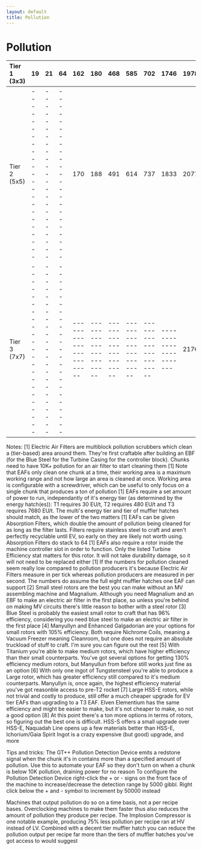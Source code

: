 ```yaml
---
layout: default
title: Pollution
---
```


# Pollution

| Tier 1 (3x3) | 19 | 21 | 64 | 162 | 180 | 468 | 585 | 702 | 1746 | 1978.0 | 2328.0 | 5856.0 | 14640.0 | 36600.0 | 91536.0 |
|:---|:---|:---|:---|:---|:---|:---|:---|:---|:---|:---:|:---:|:---:|:---:|:---:|:---:|
| Tier 2 (5x5) | ----------------------- | ----------------------- | ----------------------- | 170 | 188 | 491 | 614 | 737 | 1833 | 2077.0 | 2444.0 | 6148.0 | 15372.0 | 38429.0 | 96112.0 |
| Tier 3 (7x7) | ----------------------- | ----------------------- | ----------------------- | ----------------------- | ----------------------- | ----------------------- | ----------------------- | ----------------------- | ----------------------- | 2176.0 | 2560.0 | 6441.0 | 16104.0 | 40260.0 | 100689.0 |

Notes: [1] Electric Air Filters are multiblock pollution scrubbers which clean a (tier-based) area around them. They're first craftable after building an EBF (for the Blue Steel for the Turbine Casing for the controller block). Chunks need to have 10K+ pollution for an air filter to start cleaning them [1] Note that EAFs only clean one chunk at a time, their working area is a maximum working range and not how large an area is cleaned at once. Working area is configurable with a screwdriver, which can be useful to only focus on a single chunk that produces a ton of pollution [1] EAFs require a set amount of power to run, independantly of it's energy tier (as determined by the energy hatch(es)): T1 requires 30 EU/t, T2 requires 480 EU/t and T3 requires 7680 EU/t. The multi's energy tier and tier of muffler hatches should match, as the lower of the two matters [1] EAFs can be given Absorption Filters, which double the amount of pollution being cleaned for as long as the filter lasts. Filters require stainless steel to craft and aren't perfectly recyclable until EV, so early on they are likely not worth using. Absorption Filters do stack to 64 [1] EAFs also require a rotor inside the machine controller slot in order to function. Only the listed Turbine Efficiency stat matters for this rotor. It will not take durability damage, so it will not need to be replaced either [1] If the numbers for pollution cleaned seem really low compared to pollution producers it's because Electric Air Filters measure in per tick whereas pollution producers are measured in per second. The numbers do assume the full eight muffler hatches one EAF can support [2] Small steel rotors are the best you can make without an MV assembling machine and Magnalium. Although you need Magnalium and an EBF to make an electric air filter in the first place, so unless you're behind on making MV circuits there's little reason to bother with a steel rotor [3] Blue Steel is probably the easiest small rotor to craft that has 96% efficiency, considering you need blue steel to make an electric air filter in the first place [4] Manyullyn and Enhanced Galgadorian are your options for small rotors with 105% efficiency. Both require Nichrome Coils, meaning a Vacuum Freezer meaning Cleanroom, but one does not require an absolute truckload of stuff to craft. I'm sure you can figure out the rest [5] With Titanium you're able to make medium rotors, which have higher efficiency than their small counterparts. You've got several options for getting 130% efficiency medium rotors, but Manyullun from before still works just fine as an option [6] With only one ingot of Tungstensteel you're able to produce a Large rotor, which has greater efficiency still compared to it's medium counterparts. Manyullyn is, once again, the highest efficiency material you've got reasonble access to pre-T2 rocket [7] Large HSS-E rotors, while not trivial and costly to produce, still offer a much cheaper upgrade for EV tier EAFs than upgrading to a T3 EAF. Elven Elementium has the same efficiency and might be easier to make, but it's not cheaper to make, so not a good option [8] At this point there's a ton more options in terms of rotors, so figuring out the best one is difficult. HSS-S offers a small upgrade over HSS-E, Naquadah Line opens up a few materials better than HSS-E, Ichorium/Gaia Spirit Ingot is a crazy expensive (but good) upgrade, and more

Tips and tricks: The GT++ Pollution Detection Device emits a redstone signal when the chunk it's in contains more than a specified amount of pollution. Use this to automate your EAF so they don't turn on when a chunk is below 10K pollution, draining power for no reason To configure the Pollution Detection Device right-click the + or - signs on the front face of the machine to increase/decrease the detection range by 5000 gibbl. Right click below the + and - symbol to increment by 50000 instead

Machines that output pollution do so on a time basis, not a per recipe bases. Overclocking machines to make them faster thus also reduces the amount of pollution they produce per recipe. The Implosion Compressor is one notable example, producing 75% less pollution per recipe ran at HV instead of LV. Combined with a decent tier muffler hatch you can reduce the pollution output per recipe far more than the tiers of muffler hatches you've got access to would suggest

